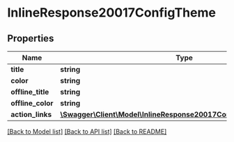 # InlineResponse20017ConfigTheme

## Properties
Name | Type | Description | Notes
------------ | ------------- | ------------- | -------------
**title** | **string** |  | [optional] 
**color** | **string** |  | [optional] 
**offline_title** | **string** |  | [optional] 
**offline_color** | **string** |  | [optional] 
**action_links** | [**\Swagger\Client\Model\InlineResponse20017ConfigThemeActionLinks[]**](InlineResponse20017ConfigThemeActionLinks.md) |  | [optional] 

[[Back to Model list]](../../README.md#documentation-for-models) [[Back to API list]](../../README.md#documentation-for-api-endpoints) [[Back to README]](../../README.md)

